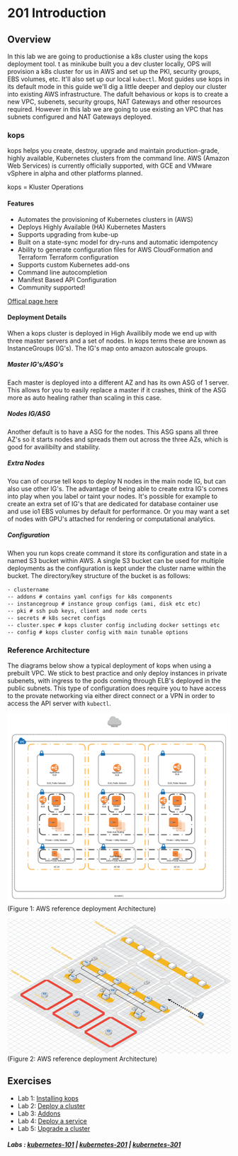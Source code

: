 # 201 Introduction

## Overview

In this lab we are going to productionise a k8s cluster using the kops deployment tool. t as minikube built you a dev cluster locally, OPS will provision a k8s cluster for us in AWS and set up the PKI, security groups, EBS volumes, etc. It'll also set up our local ```kubectl```. Most guides use kops in its default mode in this guide we'll dig a little deeper and deploy our cluster into existing AWS infrastructure. The dafult behavious or kops is to create a new VPC, subenets, security groups, NAT Gateways and other resources required. However in this lab we are going to use existing an VPC that has subnets configured and NAT Gateways deployed.

### kops

kops helps you create, destroy, upgrade and maintain production-grade, highly available, Kubernetes clusters from the command line. AWS (Amazon Web Services) is currently officially supported, with GCE and VMware vSphere in alpha and other platforms planned.

kops = Kluster Operations

#### Features

- Automates the provisioning of Kubernetes clusters in (AWS)
- Deploys Highly Available (HA) Kubernetes Masters
- Supports upgrading from kube-up
- Built on a state-sync model for dry-runs and automatic idempotency
- Ability to generate configuration files for AWS CloudFormation and Terraform Terraform configuration
- Supports custom Kubernetes add-ons
- Command line autocompletion
- Manifest Based API Configuration
- Community supported!

[Offical page here](https://github.com/kubernetes/kops)

#### Deployment Details

When a kops cluster is deployed in High Availibily mode we end up with three master servers and a set of nodes. In kops terms these are known as InstanceGroups (IG's). The IG's map onto amazon autoscale groups.

##### Master IG's/ASG's

Each master is deployed into a different AZ and has its own ASG of 1 server. This allows for you to easily replace a master if it crashes, think of the ASG more as auto healing rather than scaling in this case. 

##### Nodes IG/ASG

Another default is to have a ASG for the nodes. This ASG spans all three AZ's so it starts nodes and spreads them out across the three AZs, which is good for availibilty and stability.

##### Extra Nodes

You can of course tell kops to deploy N nodes in the main node IG, but can also use other IG's. The advantage of being able to create extra IG's comes into play when you label or taint your nodes. It's possible for example to create an extra set of IG's that are dedicated for database container use and use io1 EBS volumes by default for performance. Or you may want a set of nodes with GPU's attached for rendering or computational analytics.

##### Configuration

When you run kops create command it store its configuration and state in a named S3 bucket within AWS. A single S3 bucket can be used for multiple deployments as the configuration is kept under the cluster name within the bucket. The directory/key structure of the bucket is as follows:

```
- clustername
-- addons # contains yaml configs for k8s components
-- instancegroup # instance group configs (ami, disk etc etc)
-- pki # ssh pub keys, client and node certs
-- secrets # k8s secret configs
-- cluster.spec # kops cluster config including docker settings etc
-- config # kops cluster config with main tunable options
```

### Reference Architecture

The diagrams below show a typical deployment of kops when using a prebuilt VPC. We stick to best practice and only deploy instances in private subenets, with ingress to the pods coming through ELB's deployed in the public subnets. This type of configuration does require you to have access to the provate networking via either direct connect or a VPN in order to access the API server with ```kubectl```. 

![AWS kops](./img/aws-kops.png "Figure. 1")
(Figure 1: AWS reference deployment Architecture)

![AWS kops](./img/deployment.png "Figure. 2")
(Figure 2: AWS reference deployment Architecture)

## Exercises

- Lab 1: [Installing kops](/kubernetes-201/labs/00-install-kops.md)
- Lab 2: [Deploy a cluster](/kubernetes-201/labs/01-deploy-cluster.md)
- Lab 3: [Addons](/kubernetes-201/labs/02-addons.md)
- Lab 4: [Deploy a service](/kubernetes-201/labs/03-deploy-service.md)
- Lab 5: [Upgrade a cluster](/kubernetes-201/labs/04-upgrading.md)

##### Labs : [kubernetes-101](/kubernetes-101/) | [kubernetes-201](/kubernetes-201/) | [kubernetes-301](/kubernetes-301/)
